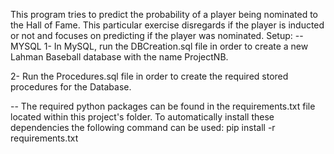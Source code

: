 This program tries to predict the probability of a player being nominated to the Hall of Fame. This particular exercise disregards if the player is inducted or not and focuses on predicting if the player was nominated.
Setup:
-- MYSQL
1- In MySQL, run the DBCreation.sql file in order to create a new Lahman Baseball database with the name ProjectNB.

2- Run the Procedures.sql file in order to create the required stored procedures for the Database.

-- The required python packages can be found in the requirements.txt file located within this project's folder.
To automatically install these dependencies the following command can be used:
   pip install -r requirements.txt
